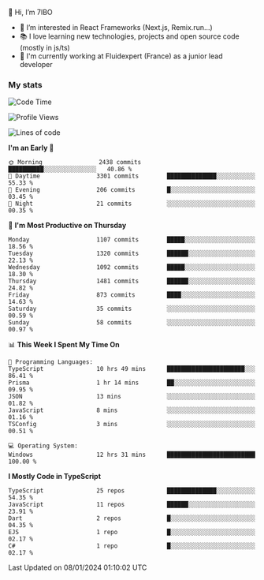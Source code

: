 👋 Hi, I’m 7IBO

- 👀 I’m interested in React Frameworks (Next.js, Remix.run...)
- 📚 I love learning new technologies, projects and open source code (mostly in js/ts)
- 💼 I'm currently working at Fluidexpert (France) as a junior lead developer

### My stats
<!--START_SECTION:waka-->
![Code Time](http://img.shields.io/badge/Code%20Time-403%20hrs%2044%20mins-blue)

![Profile Views](http://img.shields.io/badge/Profile%20Views-0-blue)

![Lines of code](https://img.shields.io/badge/From%20Hello%20World%20I%27ve%20Written-7.1%20million%20lines%20of%20code-blue)

**I'm an Early 🐤** 

```text
🌞 Morning                2438 commits        ██████████░░░░░░░░░░░░░░░   40.86 % 
🌆 Daytime                3301 commits        ██████████████░░░░░░░░░░░   55.33 % 
🌃 Evening                206 commits         █░░░░░░░░░░░░░░░░░░░░░░░░   03.45 % 
🌙 Night                  21 commits          ░░░░░░░░░░░░░░░░░░░░░░░░░   00.35 % 
```
📅 **I'm Most Productive on Thursday** 

```text
Monday                   1107 commits        █████░░░░░░░░░░░░░░░░░░░░   18.56 % 
Tuesday                  1320 commits        ██████░░░░░░░░░░░░░░░░░░░   22.13 % 
Wednesday                1092 commits        █████░░░░░░░░░░░░░░░░░░░░   18.30 % 
Thursday                 1481 commits        ██████░░░░░░░░░░░░░░░░░░░   24.82 % 
Friday                   873 commits         ████░░░░░░░░░░░░░░░░░░░░░   14.63 % 
Saturday                 35 commits          ░░░░░░░░░░░░░░░░░░░░░░░░░   00.59 % 
Sunday                   58 commits          ░░░░░░░░░░░░░░░░░░░░░░░░░   00.97 % 
```


📊 **This Week I Spent My Time On** 

```text
💬 Programming Languages: 
TypeScript               10 hrs 49 mins      ██████████████████████░░░   86.41 % 
Prisma                   1 hr 14 mins        ██░░░░░░░░░░░░░░░░░░░░░░░   09.95 % 
JSON                     13 mins             ░░░░░░░░░░░░░░░░░░░░░░░░░   01.82 % 
JavaScript               8 mins              ░░░░░░░░░░░░░░░░░░░░░░░░░   01.16 % 
TSConfig                 3 mins              ░░░░░░░░░░░░░░░░░░░░░░░░░   00.51 % 

💻 Operating System: 
Windows                  12 hrs 31 mins      █████████████████████████   100.00 % 
```

**I Mostly Code in TypeScript** 

```text
TypeScript               25 repos            ██████████████░░░░░░░░░░░   54.35 % 
JavaScript               11 repos            ██████░░░░░░░░░░░░░░░░░░░   23.91 % 
Dart                     2 repos             █░░░░░░░░░░░░░░░░░░░░░░░░   04.35 % 
EJS                      1 repo              █░░░░░░░░░░░░░░░░░░░░░░░░   02.17 % 
C#                       1 repo              █░░░░░░░░░░░░░░░░░░░░░░░░   02.17 % 
```




 Last Updated on 08/01/2024 01:10:02 UTC
<!--END_SECTION:waka-->
